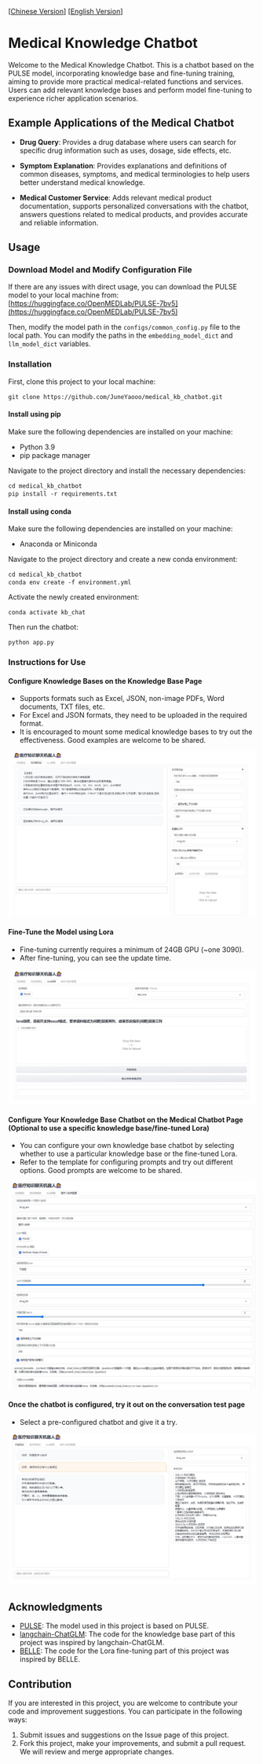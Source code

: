 [[Chinese Version](https://github.com/JuneYaooo/medical_kb_chatbot/blob/main/README.md)]   [[English Version](https://github.com/JuneYaooo/medical_kb_chatbot/blob/main/README_en.md)]

# Medical Knowledge Chatbot

Welcome to the Medical Knowledge Chatbot. This is a chatbot based on the PULSE model, incorporating knowledge base and fine-tuning training, aiming to provide more practical medical-related functions and services. Users can add relevant knowledge bases and perform model fine-tuning to experience richer application scenarios.

## Example Applications of the Medical Chatbot

- **Drug Query**: Provides a drug database where users can search for specific drug information such as uses, dosage, side effects, etc.

- **Symptom Explanation**: Provides explanations and definitions of common diseases, symptoms, and medical terminologies to help users better understand medical knowledge.

- **Medical Customer Service**: Adds relevant medical product documentation, supports personalized conversations with the chatbot, answers questions related to medical products, and provides accurate and reliable information.

## Usage

### Download Model and Modify Configuration File

If there are any issues with direct usage, you can download the PULSE model to your local machine from: [https://huggingface.co/OpenMEDLab/PULSE-7bv5](https://huggingface.co/OpenMEDLab/PULSE-7bv5)

Then, modify the model path in the `configs/common_config.py` file to the local path. You can modify the paths in the `embedding_model_dict` and `llm_model_dict` variables.

### Installation

First, clone this project to your local machine:

```
git clone https://github.com/JuneYaooo/medical_kb_chatbot.git
```

#### Install using pip

Make sure the following dependencies are installed on your machine:

- Python 3.9
- pip package manager

Navigate to the project directory and install the necessary dependencies:

```
cd medical_kb_chatbot
pip install -r requirements.txt
```

#### Install using conda

Make sure the following dependencies are installed on your machine:

- Anaconda or Miniconda

Navigate to the project directory and create a new conda environment:

```
cd medical_kb_chatbot
conda env create -f environment.yml
```

Activate the newly created environment:

```
conda activate kb_chat
```

Then run the chatbot:

```
python app.py
```

### Instructions for Use

#### Configure Knowledge Bases on the Knowledge Base Page

- Supports formats such as Excel, JSON, non-image PDFs, Word documents, TXT files, etc.
- For Excel and JSON formats, they need to be uploaded in the required format.
- It is encouraged to mount some medical knowledge bases to try out the effectiveness. Good examples are welcome to be shared.

![Knowledge Base Configuration](img/2.jpg)

#### Fine-Tune the Model using Lora

- Fine-tuning currently requires a minimum of 24GB GPU (~one 3090).
- After fine-tuning, you can see the update time.

![Lora Fine-Tuning](img/3.jpg)

#### Configure Your Knowledge Base Chatbot on the Medical Chatbot Page (Optional to use a specific knowledge base/fine-tuned Lora)

- You can configure your own knowledge base chatbot by selecting whether to use a particular knowledge base or the fine-tuned Lora.
- Refer to the template for configuring prompts and try out different options. Good prompts are welcome to be shared.

![Configuration](img/4.jpg)

#### Once the chatbot is configured, try it out on the conversation test page

- Select a pre-configured chatbot and give it a try.

![Usage](img/1.jpg)

## Acknowledgments

- [PULSE](https://github.com/openmedlab/PULSE): The model used in this project is based on PULSE.
- [langchain-ChatGLM](https://github.com/imClumsyPanda/langchain-ChatGLM): The code for the knowledge base part of this project was inspired by langchain-ChatGLM.
- [BELLE](https://github.com/LianjiaTech/BELLE): The code for the Lora fine-tuning part of this project was inspired by BELLE.

## Contribution

If you are interested in this project, you are welcome to contribute your code and improvement suggestions. You can participate in the following ways:

1. Submit issues and suggestions on the Issue page of this project.
2. Fork this project, make your improvements, and submit a pull request. We will review and merge appropriate changes.